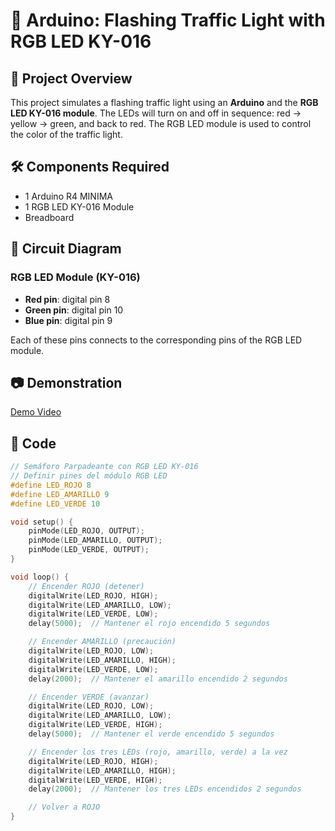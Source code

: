 # 🚦 Arduino: Flashing Traffic Light with RGB LED KY-016

## 📌 Project Overview

This project simulates a flashing traffic light using an **Arduino** and the **RGB LED KY-016 module**. The LEDs will turn on and off in sequence: red → yellow → green, and back to red. The RGB LED module is used to control the color of the traffic light.

## 🛠️ Components Required

- 1 Arduino R4 MINIMA
- 1 RGB LED KY-016 Module
- Breadboard

## 🔗 Circuit Diagram

### RGB LED Module (KY-016)

- **Red pin**: digital pin 8
- **Green pin**: digital pin 10
- **Blue pin**: digital pin 9

Each of these pins connects to the corresponding pins of the RGB LED module.

## 📷 Demonstration  
[Demo Video](https://github.com/user-attachments/assets/9ebf5906-7f20-418a-9526-22202c94bb8a)

## 📝 Code

```cpp
// Semáforo Parpadeante con RGB LED KY-016
// Definir pines del módulo RGB LED
#define LED_ROJO 8
#define LED_AMARILLO 9
#define LED_VERDE 10

void setup() {
    pinMode(LED_ROJO, OUTPUT);
    pinMode(LED_AMARILLO, OUTPUT);
    pinMode(LED_VERDE, OUTPUT);
}

void loop() {
    // Encender ROJO (detener)
    digitalWrite(LED_ROJO, HIGH);
    digitalWrite(LED_AMARILLO, LOW);
    digitalWrite(LED_VERDE, LOW);
    delay(5000);  // Mantener el rojo encendido 5 segundos

    // Encender AMARILLO (precaución)
    digitalWrite(LED_ROJO, LOW);
    digitalWrite(LED_AMARILLO, HIGH);
    digitalWrite(LED_VERDE, LOW);
    delay(2000);  // Mantener el amarillo encendido 2 segundos

    // Encender VERDE (avanzar)
    digitalWrite(LED_ROJO, LOW);
    digitalWrite(LED_AMARILLO, LOW);
    digitalWrite(LED_VERDE, HIGH);
    delay(5000);  // Mantener el verde encendido 5 segundos

    // Encender los tres LEDs (rojo, amarillo, verde) a la vez
    digitalWrite(LED_ROJO, HIGH);
    digitalWrite(LED_AMARILLO, HIGH);
    digitalWrite(LED_VERDE, HIGH);
    delay(2000);  // Mantener los tres LEDs encendidos 2 segundos

    // Volver a ROJO
}
